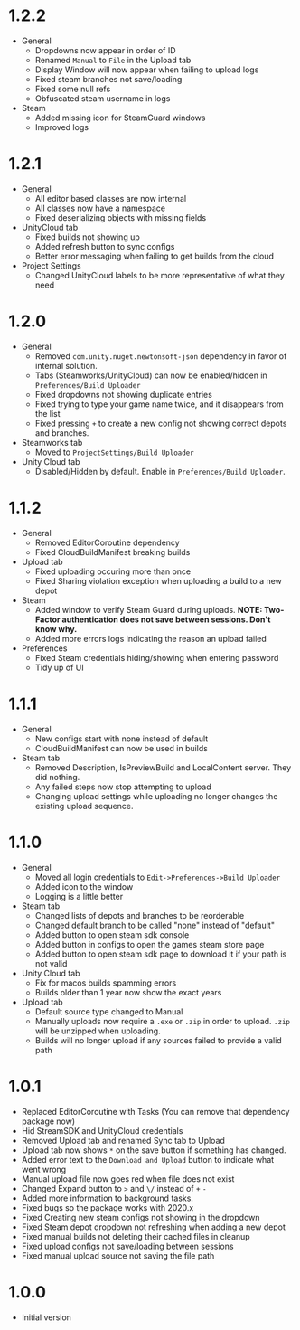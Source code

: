 # 1.2.2
- General
  - Dropdowns now appear in order of ID
  - Renamed `Manual` to `File` in the Upload tab
  - Display Window will now appear when failing to upload logs
  - Fixed steam branches not save/loading
  - Fixed some null refs
  - Obfuscated steam username in logs
- Steam
  - Added missing icon for SteamGuard windows
  - Improved logs

# 1.2.1
- General
  - All editor based classes are now internal
  - All classes now have a namespace
  - Fixed deserializing objects with missing fields
- UnityCloud tab
  - Fixed builds not showing up
  - Added refresh button to sync configs
  - Better error messaging when failing to get builds from the cloud
- Project Settings
  - Changed UnityCloud labels to be more representative of what they need

# 1.2.0
- General
  - Removed `com.unity.nuget.newtonsoft-json` dependency in favor of internal solution.
  - Tabs (Steamworks/UnityCloud) can now be enabled/hidden in `Preferences/Build Uploader`
  - Fixed dropdowns not showing duplicate entries
  - Fixed trying to type your game name twice, and it disappears from the list
  - Fixed pressing `+` to create a new config not showing correct depots and branches.
- Steamworks tab
  - Moved to `ProjectSettings/Build Uploader`
- Unity Cloud tab
  - Disabled/Hidden by default. Enable in `Preferences/Build Uploader`.

# 1.1.2
- General
  - Removed EditorCoroutine dependency
  - Fixed CloudBuildManifest breaking builds
- Upload tab
  - Fixed uploading occuring more than once
  - Fixed Sharing violation exception when uploading a build to a new depot 
- Steam
  - Added window to verify Steam Guard during uploads. **NOTE: Two-Factor authentication does not save between sessions. Don't know why.**
  - Added more errors logs indicating the reason an upload failed
- Preferences
  - Fixed Steam credentials hiding/showing when entering password
  - Tidy up of UI

# 1.1.1
- General
  - New configs start with none instead of default
  - CloudBuildManifest can now be used in builds
- Steam tab
  - Removed Description, IsPreviewBuild and LocalContent server. They did nothing.
  - Any failed steps now stop attempting to upload
  - Changing upload settings while uploading no longer changes the existing upload sequence.

# 1.1.0
- General
  - Moved all login credentials to `Edit->Preferences->Build Uploader`
  - Added icon to the window
  - Logging is a little better
- Steam tab
  - Changed lists of depots and branches to be reorderable
  - Changed default branch to be called "none" instead of "default"
  - Added button to open steam sdk console
  - Added button in configs to open the games steam store page
  - Added button to open steam sdk page to download it if your path is not valid
- Unity Cloud tab
  - Fix for macos builds spamming errors
  - Builds older than 1 year now show the exact years
- Upload tab
  - Default source type changed to Manual
  - Manually uploads now require a `.exe` or `.zip` in order to upload. `.zip` will be unzipped when uploading.
  - Builds will no longer upload if any sources failed to provide a valid path 

# 1.0.1
- Replaced EditorCoroutine with Tasks (You can remove that dependency package now)
- Hid StreamSDK and UnityCloud credentials
- Removed Upload tab and renamed Sync tab to Upload
- Upload tab now shows `*` on the save button if something has changed.
- Added error text to the `Download and Upload` button to indicate what went wrong
- Manual upload file now goes red when file does not exist
- Changed Expand button to `>` and `\/` instead of `+` `-`
- Added more information to background tasks.
- Fixed bugs so the package works with 2020.x
- Fixed Creating new steam configs not showing in the dropdown
- Fixed Steam depot dropdown not refreshing when adding a new depot
- Fixed manual builds not deleting their cached files in cleanup
- Fixed upload configs not save/loading between sessions
- Fixed manual upload source not saving the file path

# 1.0.0
- Initial version